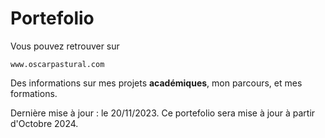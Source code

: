 # Portefolio

Vous pouvez retrouver sur

```
www.oscarpastural.com
```

Des informations sur mes projets **académiques**, mon parcours, et mes formations.

Dernière mise à jour : le 20/11/2023.
Ce portefolio sera mise à jour à partir d'Octobre 2024.
